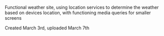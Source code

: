 Functional weather site, using location services to determine the weather based on devices location, with functioning media queries for smaller screens

Created March 3rd, uploaded March 7th
